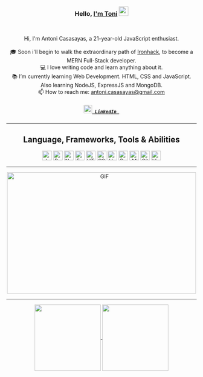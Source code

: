 
<h3 align="center">Hello, <a href="https://github.com/antonicasasayas" title="Profile" target="_blank">I'm Toni</a> <img src="https://media.giphy.com/media/hvRJCLFzcasrR4ia7z/giphy.gif" width="25px"></h3>
<br>
<p align="center">
  Hi, I'm Antoni Casasayas, a 21-year-old JavaScript enthusiast.
  <br>
  <br>
  🎓 Soon i'll begin to walk the extraordinary path of <a href="https://www.ironhack.com/en/web-development">Ironhack</a>, to become a MERN Full-Stack developer.
  <br>
  💻 I love writing code and learn anything about it.
  <br>
  📚 I’m currently learning Web Development. HTML, CSS and JavaScript. Also learning NodeJS, ExpressJS and MongoDB. 
  <br>
  📫 How to reach me: <a href="mailto: antoni.casasayas@gmail.com">antoni.casasayas@gmail.com</a>
  <h5 align="center">
    <code><a href="https://www.linkedin.com/in/antonicasasayas/" title="LinkedIn Profile"><img width="22" src="https://res.cloudinary.com/dkevcmz3i/image/upload/v1620506336/Personal/Github%20front%20readme/linkedin_wzkegb.svg"> LinkedIn </a></code>
  </h5>
</p>




<hr>

<h2 align="center">Language, Frameworks, Tools & Abilities</h2>

<p align="center">
 
  <img title="Javascript" height="25" src="https://res.cloudinary.com/dkevcmz3i/image/upload/v1620506336/Personal/Github%20front%20readme/javascript-original_ks2qvl.svg">
  <img title="React" height="25" src="https://res.cloudinary.com/dkevcmz3i/image/upload/v1620506338/Personal/Github%20front%20readme/react-original_vzqgdf.svg">
  <img title="NodeJS" height="25" src="https://res.cloudinary.com/dkevcmz3i/image/upload/v1620506337/Personal/Github%20front%20readme/node_wgb8i4.png">
  <img title="ExpressJS" height="25" src="https://res.cloudinary.com/dkevcmz3i/image/upload/b_rgb:ffffff/v1620506334/Personal/Github%20front%20readme/expressjs_dblcrv.png">
  <img title="HTML5" height="25" src="https://res.cloudinary.com/dkevcmz3i/image/upload/v1620506334/Personal/Github%20front%20readme/html5_iqjlja.svg">
  <img title="CSS" height="25" src="https://res.cloudinary.com/dkevcmz3i/image/upload/v1620506334/Personal/Github%20front%20readme/css_yjz8u5.svg">
  <img title="Handlebars" width="25" src="https://res.cloudinary.com/dkevcmz3i/image/upload/v1620506334/Personal/Github%20front%20readme/handlebars_zkwbsr.svg">
  <img title="Bootstrap" height="25" src="https://res.cloudinary.com/dkevcmz3i/image/upload/v1620506334/Personal/Github%20front%20readme/bootstrap_ndjvqf.svg">
  <img title="MongoDB" height="25" src="https://res.cloudinary.com/dkevcmz3i/image/upload/v1620506337/Personal/Github%20front%20readme/mongodb_qxbmpe.png">
  <img title="Git" height="25" src="https://res.cloudinary.com/dkevcmz3i/image/upload/v1620506334/Personal/Github%20front%20readme/git-original_rjrbdd.svg">
  <img title="Visual Studio Code" height="25" src="https://res.cloudinary.com/dkevcmz3i/image/upload/v1620506338/Personal/Github%20front%20readme/vscode_b9dlo8.svg">
  
</p>
<hr>
<p align=center>
<img align="center" alt="GIF" src="https://github.com/abhisheknaiidu/abhisheknaiidu/blob/master/code.gif?raw=true" width="500" height="320" />
  </p>
<hr>
<p align=center>
  <a href="https://github.com/anuraghazra/github-readme-stats" title="Go to Source">
    <img height=175 align="center" src="https://github-readme-stats.vercel.app/api?username=antonicasasayas&show_icons=true&theme=react">
  </a>
  <a href="https://github.com/anuraghazra/github-readme-stats">
  <img height=175 align="center" src="https://github-readme-stats.vercel.app/api/top-langs/?username=antonicasasayas&title_color=57BCDA&text_color=57BCDA&icon_color=57BCDA&bg_color=0c1014&langs_count=8&layout=compact" />
  </a>
</p>

